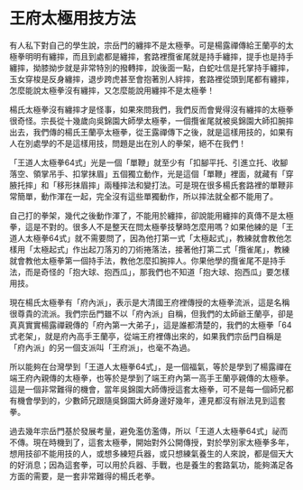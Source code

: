 # 王府太極用技方法

有人私下對自己的學生說，宗岳門的纏摔不是太極拳。可是楊露禪傳給王蘭亭的太極拳明明有纏摔，而且到處都是纏摔，套路裡攬雀尾就是持手纏摔，提手也是持手纏摔，拗膝拗步就是非常特別的撥轉摔，說後面一點，白蛇吐信是托掌持手纏摔，玉女穿梭是反身纏摔，退步跨虎甚至會抱著別人絆摔，套路裡從頭到尾都有纏摔，怎麼能說太極拳沒有纏摔，又怎麼能說用纏摔不是太極拳！

楊氏太極拳沒有纏摔才是怪事，如果來問我們，我們反而會覺得沒有纏摔的太極拳很奇怪。宗長從十幾歲向吳錦園大師學太極拳，一個攬雀尾就被吳錦園大師扣腕摔出去，我們傳的楊氏王蘭亭太極拳，從王露禪傳下之後，就是這樣用技的，如果有人在別處學的不是這樣用技，問題是出在別人的拳架，絕不在我們！

「王道人太極拳64式」光是一個「單鞭」就至少有「扣腳平托、引進立托、收腳落空、領掌吊手、扣掌抹眉」五個獨立動作，光是這個「單鞭」裡面，就藏有「穿腋托摔」和「移形抹眉摔」兩種摔法和變打法。可是現在很多楊氏套路裡的單鞭非常簡單，動作渾在一起，完全沒有這些單獨動作，所以摔法就全都不能用了。

自己打的拳架，幾代之後動作渾了，不能用於纏摔，卻說能用纏摔的真傳不是太極拳，這是不對的。很多人不是整天在問太極拳技擊時怎麼用嗎？如果他練的是「王道人太極拳64式」就不需要問了，因為他打第一式「太極起式」，教練就會教他怎樣用「太極起式」作出起刀落刃的刀術捲落法，接著他打第二式「攬雀尾」，教練就會教他太極拳第一個持手法，教他怎麼扣腕摔人。你果他學的攬雀尾不是持手法，而是奇怪的「抱大球、抱西瓜」，那我們也不知道「抱大球、抱西瓜」要怎樣用技。

現在楊氏太極拳有「府內派」，表示是大清國王府裡傳授的太極拳流派，這是名稱很尊貴的流派。我們宗岳門雖不以「府內派」自稱，但我們的太師爺王蘭亭，卻是真真實實楊露禪親傳的「府內第一大弟子」，這是誰都清楚的，我們的太極拳「64式老架」，就是府內高手王蘭亭，從端王府裡傳出來的，如果我們宗岳門自稱是「府內派」的另一個支派叫「王府派」，也毫不為過。

所以能夠在台灣學到「王道人太極拳64式」，是一個福氣，等於是學到了楊露禪在端王府內親傳的太極拳，也等於是學到了端王府內第一高手王蘭亭親傳的太極拳。這是一個非常難得的機會，當年吳錦園大師傳授這套太極拳，可不是每一個師兄都有機會學到的，少數師兄跟隨吳錦園大師身邊好幾年，連見都沒有辦法見到這套拳。

過去幾年宗岳門基於發展考量，避免濫仿濫傳，所以「王道人太極拳64式」祕而不傳。現在時機到了，這套太極拳，開始對外公開傳授，對於學別家太極拳多年，想用技卻不能用技的人，或想多練短兵器，或只想練氣養生的人來說，都是個天大的好消息；因為這套拳，可以用於兵器、手戰，也是養生的套路氣功，能夠滿足各方面的需要，是一套非常難得的楊氏老拳。